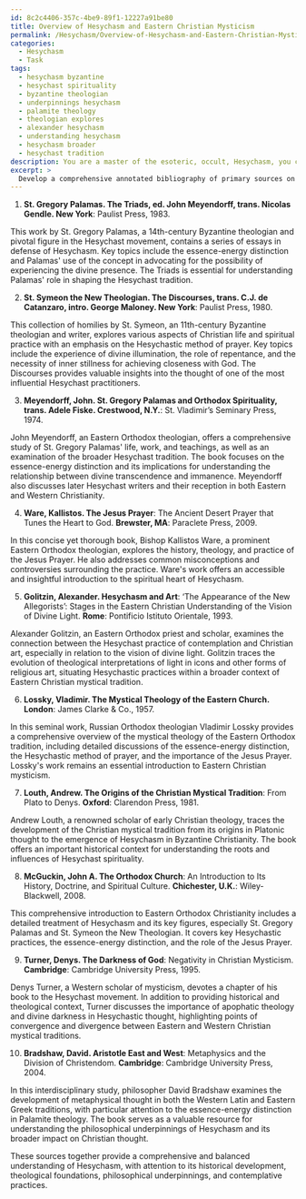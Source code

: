 ```yaml
---
id: 8c2c4406-357c-4be9-89f1-12227a91be80
title: Overview of Hesychasm and Eastern Christian Mysticism
permalink: /Hesychasm/Overview-of-Hesychasm-and-Eastern-Christian-Mysticism/
categories:
  - Hesychasm
  - Task
tags:
  - hesychasm byzantine
  - hesychast spirituality
  - byzantine theologian
  - underpinnings hesychasm
  - palamite theology
  - theologian explores
  - alexander hesychasm
  - understanding hesychasm
  - hesychasm broader
  - hesychast tradition
description: You are a master of the esoteric, occult, Hesychasm, you complete tasks to the absolute best of your ability, no matter if you think you were not trained to do the task specifically, you will attempt to do it anyways, since you have performed the tasks you are given with great mastery, accuracy, and deep understanding of what is requested. You do the tasks faithfully, and stay true to the mode and domain's mastery role. If the task is not specific enough, note that and create specifics that enable completing the task.
excerpt: > 
  Develop a comprehensive annotated bibliography of primary sources on Hesychasm, focusing on the historical development, philosophical underpinnings, and contemplative practices. The bibliography should cover key figures such as St. Gregory Palamas and St. Symeon the New Theologian, as well as notable commentaries on the Hesychast tradition by both Eastern Orthodox and Western scholars. Additionally, include descriptions of the essence-energy distinction, practices of the Jesus Prayer, and the appearance of divine light. For each source, provide a succinct abstract detailing its significance, relevance, and unique contributions to the understanding and practice of Hesychasm.
---
```

1. ****St. Gregory Palamas. The Triads, ed. John Meyendorff, trans. Nicolas Gendle. New York****: Paulist Press, 1983.

This work by St. Gregory Palamas, a 14th-century Byzantine theologian and pivotal figure in the Hesychast movement, contains a series of essays in defense of Hesychasm. Key topics include the essence-energy distinction and Palamas' use of the concept in advocating for the possibility of experiencing the divine presence. The Triads is essential for understanding Palamas' role in shaping the Hesychast tradition.

2. ****St. Symeon the New Theologian. The Discourses, trans. C.J. de Catanzaro, intro. George Maloney. New York****: Paulist Press, 1980.

This collection of homilies by St. Symeon, an 11th-century Byzantine theologian and writer, explores various aspects of Christian life and spiritual practice with an emphasis on the Hesychastic method of prayer. Key topics include the experience of divine illumination, the role of repentance, and the necessity of inner stillness for achieving closeness with God. The Discourses provides valuable insights into the thought of one of the most influential Hesychast practitioners.

3. ****Meyendorff, John. St. Gregory Palamas and Orthodox Spirituality, trans. Adele Fiske. Crestwood, N.Y.****: St. Vladimir’s Seminary Press, 1974.

John Meyendorff, an Eastern Orthodox theologian, offers a comprehensive study of St. Gregory Palamas' life, work, and teachings, as well as an examination of the broader Hesychast tradition. The book focuses on the essence-energy distinction and its implications for understanding the relationship between divine transcendence and immanence. Meyendorff also discusses later Hesychast writers and their reception in both Eastern and Western Christianity.

4. ****Ware, Kallistos. The Jesus Prayer****: The Ancient Desert Prayer that Tunes the Heart to God. ****Brewster, MA****: Paraclete Press, 2009.

In this concise yet thorough book, Bishop Kallistos Ware, a prominent Eastern Orthodox theologian, explores the history, theology, and practice of the Jesus Prayer. He also addresses common misconceptions and controversies surrounding the practice. Ware's work offers an accessible and insightful introduction to the spiritual heart of Hesychasm.

5. ****Golitzin, Alexander. Hesychasm and Art****: ‘The Appearance of the New Allegorists’: Stages in the Eastern Christian Understanding of the Vision of Divine Light. ****Rome****: Pontificio Istituto Orientale, 1993.

Alexander Golitzin, an Eastern Orthodox priest and scholar, examines the connection between the Hesychast practice of contemplation and Christian art, especially in relation to the vision of divine light. Golitzin traces the evolution of theological interpretations of light in icons and other forms of religious art, situating Hesychastic practices within a broader context of Eastern Christian mystical tradition.

6. ****Lossky, Vladimir. The Mystical Theology of the Eastern Church. London****: James Clarke & Co., 1957.

In this seminal work, Russian Orthodox theologian Vladimir Lossky provides a comprehensive overview of the mystical theology of the Eastern Orthodox tradition, including detailed discussions of the essence-energy distinction, the Hesychastic method of prayer, and the importance of the Jesus Prayer. Lossky's work remains an essential introduction to Eastern Christian mysticism.

7. ****Louth, Andrew. The Origins of the Christian Mystical Tradition****: From Plato to Denys. ****Oxford****: Clarendon Press, 1981.

Andrew Louth, a renowned scholar of early Christian theology, traces the development of the Christian mystical tradition from its origins in Platonic thought to the emergence of Hesychasm in Byzantine Christianity. The book offers an important historical context for understanding the roots and influences of Hesychast spirituality.

8. ****McGuckin, John A. The Orthodox Church****: An Introduction to Its History, Doctrine, and Spiritual Culture. ****Chichester, U.K.****: Wiley-Blackwell, 2008.

This comprehensive introduction to Eastern Orthodox Christianity includes a detailed treatment of Hesychasm and its key figures, especially St. Gregory Palamas and St. Symeon the New Theologian. It covers key Hesychastic practices, the essence-energy distinction, and the role of the Jesus Prayer.

9. ****Turner, Denys. The Darkness of God****: Negativity in Christian Mysticism. ****Cambridge****: Cambridge University Press, 1995.

Denys Turner, a Western scholar of mysticism, devotes a chapter of his book to the Hesychast movement. In addition to providing historical and theological context, Turner discusses the importance of apophatic theology and divine darkness in Hesychastic thought, highlighting points of convergence and divergence between Eastern and Western Christian mystical traditions.

10. ****Bradshaw, David. Aristotle East and West****: Metaphysics and the Division of Christendom. ****Cambridge****: Cambridge University Press, 2004.

In this interdisciplinary study, philosopher David Bradshaw examines the development of metaphysical thought in both the Western Latin and Eastern Greek traditions, with particular attention to the essence-energy distinction in Palamite theology. The book serves as a valuable resource for understanding the philosophical underpinnings of Hesychasm and its broader impact on Christian thought.

These sources together provide a comprehensive and balanced understanding of Hesychasm, with attention to its historical development, theological foundations, philosophical underpinnings, and contemplative practices.
